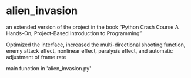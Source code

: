 # alien_invasion

an extended version of the project in the book “Python Crash Course A Hands-On, Project-Based Introduction to Programming”

Optimized the interface, increased the multi-directional shooting function, enemy attack effect, nonlinear effect, paralysis effect, and automatic adjustment of frame rate

main function in 'alien_invasion.py'
